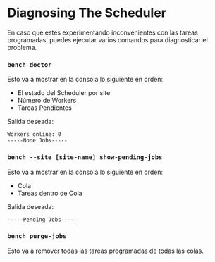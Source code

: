 <!-- add-breadcrumbs -->
# Diagnosing The Scheduler

<!-- markdown -->

En caso que estes experimentando inconvenientes con las tareas programadas, puedes ejecutar varios comandos para diagnosticar el problema.

### `bench doctor`

Esto va a mostrar en la consola lo siguiente en orden:
- El estado del Scheduler por site
- Número de Workers
- Tareas Pendientes


Salida deseada:

	Workers online: 0
	-----None Jobs-----

### `bench --site [site-name] show-pending-jobs`

Esto va a mostrar en la consola lo siguiente en orden:
- Cola
- Tareas dentro de Cola

Salida deseada:

	-----Pending Jobs-----


### `bench purge-jobs`

Esto va a remover todas las tareas programadas de todas las colas.
